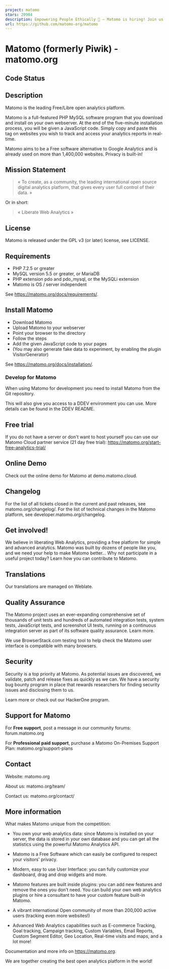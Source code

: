 ```yaml
---
project: matomo
stars: 20904
description: Empowering People Ethically 🚀 — Matomo is hiring! Join us → https://matomo.org/jobs Matomo is the leading open-source alternative to Google Analytics, giving you complete control and built-in privacy. Easily collect, visualise, and analyse data from websites & apps. Star us on GitHub ⭐️  – Pull Requests welcome! 
url: https://github.com/matomo-org/matomo
---
```


Matomo (formerly Piwik) - matomo.org
====================================

Code Status
-----------

Description
-----------

Matomo is the leading Free/Libre open analytics platform.

Matomo is a full-featured PHP MySQL software program that you download and install on your own webserver. At the end of the five-minute installation process, you will be given a JavaScript code. Simply copy and paste this tag on websites you wish to track and access your analytics reports in real-time.

Matomo aims to be a Free software alternative to Google Analytics and is already used on more than 1,400,000 websites. Privacy is built-in!

Mission Statement
-----------------

> « To create, as a community, the leading international open source digital analytics platform, that gives every user full control of their data. »

Or in short:

> « Liberate Web Analytics »

License
-------

Matomo is released under the GPL v3 (or later) license, see LICENSE.

Requirements
------------

-   PHP 7.2.5 or greater
-   MySQL version 5.5 or greater, or MariaDB
-   PHP extension pdo and pdo\_mysql, or the MySQLi extension
-   Matomo is OS / server independent

See https://matomo.org/docs/requirements/.

Install Matomo
--------------

-   Download Matomo
-   Upload Matomo to your webserver
-   Point your browser to the directory
-   Follow the steps
-   Add the given JavaScript code to your pages
-   (You may also generate fake data to experiment, by enabling the plugin VisitorGenerator)

See https://matomo.org/docs/installation/.

### Develop for Matomo

When using Matomo for development you need to install Matomo from the Git repository.

This will also give you access to a DDEV environment you can use. More details can be found in the DDEV README.

Free trial
----------

If you do not have a server or don't want to host yourself you can use our Matomo Cloud partner service (21 day free trial): https://matomo.org/start-free-analytics-trial/

Online Demo
-----------

Check out the online demo for Matomo at demo.matomo.cloud.

Changelog
---------

For the list of all tickets closed in the current and past releases, see matomo.org/changelog/. For the list of technical changes in the Matomo platform, see developer.matomo.org/changelog.

Get involved!
-------------

We believe in liberating Web Analytics, providing a free platform for simple and advanced analytics. Matomo was built by dozens of people like you, and we need your help to make Matomo better… Why not participate in a useful project today? Learn how you can contribute to Matomo.

Translations
------------

Our translations are managed on Weblate.

Quality Assurance
-----------------

The Matomo project uses an ever-expanding comprehensive set of thousands of unit tests and hundreds of automated integration tests, system tests, JavaScript tests, and screenshot UI tests, running on a continuous integration server as part of its software quality assurance. Learn more.

We use BrowserStack.com testing tool to help check the Matomo user interface is compatible with many browsers.

Security
--------

Security is a top priority at Matomo. As potential issues are discovered, we validate, patch and release fixes as quickly as we can. We have a security bug bounty program in place that rewards researchers for finding security issues and disclosing them to us.

Learn more or check out our HackerOne program.

Support for Matomo
------------------

For **Free support**, post a message in our community forums: forum.matomo.org

For **Professional paid support**, purchase a Matomo On-Premises Support Plan: matomo.org/support-plans

Contact
-------

Website: matomo.org

About us: matomo.org/team/

Contact us: matomo.org/contact/

More information
----------------

What makes Matomo unique from the competition:

-   You own your web analytics data: since Matomo is installed on your server, the data is stored in your own database and you can get all the statistics using the powerful Matomo Analytics API.
    
-   Matomo is a Free Software which can easily be configured to respect your visitors' privacy.
    
-   Modern, easy to use User Interface: you can fully customize your dashboard, drag and drop widgets and more.
    
-   Matomo features are built inside plugins: you can add new features and remove the ones you don’t need. You can build your own web analytics plugins or hire a consultant to have your custom feature built-in Matomo.
    
-   A vibrant international Open community of more than 200,000 active users (tracking even more websites!)
    
-   Advanced Web Analytics capabilities such as E-commerce Tracking, Goal tracking, Campaign tracking, Custom Variables, Email Reports, Custom Segment Editor, Geo Location, Real-time visits and maps, and a lot more!
    

Documentation and more info on https://matomo.org.

We are together creating the best open analytics platform in the world!
